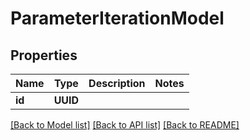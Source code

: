 # ParameterIterationModel

## Properties
Name | Type | Description | Notes
------------ | ------------- | ------------- | -------------
**id** | **UUID** |  | 

[[Back to Model list]](../README.md#documentation-for-models) [[Back to API list]](../README.md#documentation-for-api-endpoints) [[Back to README]](../README.md)


